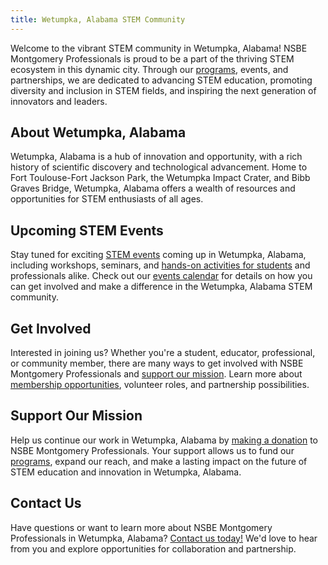 ```yaml
---
title: Wetumpka, Alabama STEM Community
---
```


Welcome to the vibrant STEM community in Wetumpka, Alabama! NSBE Montgomery Professionals is proud to be a part of the thriving STEM ecosystem in this dynamic city. Through our [programs](/programs), events, and partnerships, we are dedicated to advancing STEM education, promoting diversity and inclusion in STEM fields, and inspiring the next generation of innovators and leaders.

## About Wetumpka, Alabama

Wetumpka, Alabama is a hub of innovation and opportunity, with a rich history of scientific discovery and technological advancement. Home to Fort Toulouse-Fort Jackson Park, the Wetumpka Impact Crater, and Bibb Graves Bridge, Wetumpka, Alabama offers a wealth of resources and opportunities for STEM enthusiasts of all ages.

## Upcoming STEM Events

Stay tuned for exciting 
<a href=”https://www.eventbrite.com/o/the-national-society-of-black-engineers-montgomery-professionals-17650668811” target=”_blank”>STEM events</a> coming up in Wetumpka, Alabama, including workshops, seminars, and [hands-on activities for students](/projects) and professionals alike. Check out our 
<a href=”https://www.eventbrite.com/o/the-national-society-of-black-engineers-montgomery-professionals-17650668811” target=”_blank”>events calendar</a> for details on how you can get involved and make a difference in the Wetumpka, Alabama STEM community.

## Get Involved

Interested in joining us? Whether you're a student, educator, professional, or community member, there are many ways to get involved with NSBE Montgomery Professionals and [support our mission](/donate). Learn more about [membership opportunities](/membership), volunteer roles, and partnership possibilities.

## Support Our Mission

Help us continue our work in Wetumpka, Alabama by [making a donation](/donate) to NSBE Montgomery Professionals. Your support allows us to fund our [programs](/programs), expand our reach, and make a lasting impact on the future of STEM education and innovation in Wetumpka, Alabama.

## Contact Us

Have questions or want to learn more about NSBE Montgomery Professionals in Wetumpka, Alabama? [Contact us today!](/contact) We'd love to hear from you and explore opportunities for collaboration and partnership.